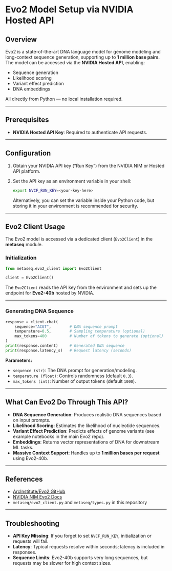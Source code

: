 # Evo2 Model Setup via NVIDIA Hosted API

## Overview
Evo2 is a state-of-the-art DNA language model for genome modeling and long-context sequence generation, supporting up to **1 million base pairs**.  
The model can be accessed via the **NVIDIA Hosted API**, enabling:

- Sequence generation  
- Likelihood scoring  
- Variant effect prediction  
- DNA embeddings  

All directly from Python — no local installation required.

---

## Prerequisites
- **NVIDIA Hosted API Key**: Required to authenticate API requests.  

---

## Configuration
1. Obtain your NVIDIA API key (“Run Key”) from the NVIDIA NIM or Hosted API platform.  
2. Set the API key as an environment variable in your shell:

   ```bash
   export NVCF_RUN_KEY=<your-key-here>
   ```

   Alternatively, you can set the variable inside your Python code, but storing it in your environment is recommended for security.

---

## Evo2 Client Usage
The Evo2 model is accessed via a dedicated client (`Evo2Client`) in the **metaseq** module.

### Initialization
```python
from metaseq.evo2_client import Evo2Client

client = Evo2Client()
```
The `Evo2Client` reads the API key from the environment and sets up the endpoint for **Evo2-40b** hosted by NVIDIA.

---

### Generating DNA Sequence
```python
response = client.chat(
    sequence="ACGT",        # DNA sequence prompt
    temperature=0.5,        # Sampling temperature (optional)
    max_tokens=400          # Number of tokens to generate (optional)
)
print(response.content)     # Generated DNA sequence
print(response.latency_s)   # Request latency (seconds)
```

**Parameters:**
- `sequence (str)`: The DNA prompt for generation/modeling.  
- `temperature (float)`: Controls randomness (default `0.3`).  
- `max_tokens (int)`: Number of output tokens (default `1000`).  

---

## What Can Evo2 Do Through This API?
- **DNA Sequence Generation**: Produces realistic DNA sequences based on input prompts.  
- **Likelihood Scoring**: Estimates the likelihood of nucleotide sequences.  
- **Variant Effect Prediction**: Predicts effects of genome variants (see example notebooks in the main Evo2 repo).  
- **Embeddings**: Returns vector representations of DNA for downstream ML tasks.  
- **Massive Context Support**: Handles up to **1 million bases per request** using Evo2-40b.  

---

## References
- [ArcInstitute/Evo2 GitHub](https://github.com/ArcInstitute/Evo2)  
- [NVIDIA NIM Evo2 Docs](https://developer.nvidia.com/nim)  
- `metaseq/evo2_client.py` and `metaseq/types.py` in this repository  

---

## Troubleshooting
- **API Key Missing**: If you forget to set `NVCF_RUN_KEY`, initialization or requests will fail.  
- **Latency**: Typical requests resolve within seconds; latency is included in responses.  
- **Sequence Limits**: Evo2-40b supports very long sequences, but requests may be slower for high context sizes.  
